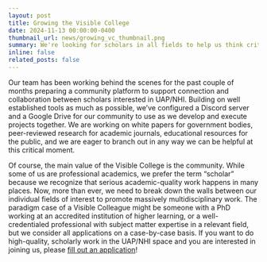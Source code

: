 ```yaml
---
layout: post
title: Growing the Visible College
date: 2024-11-13 00:00:00-0400
thumbnail_url: news/growing_vc_thumbnail.png
summary: We're looking for scholars in all fields to help us think critically and open-mindedly about UAP/NHI
inline: false
related_posts: false
---
```

Our team has been working behind the scenes for the past couple of months preparing a community platform to support connection and collaboration between scholars interested in UAP/NHI. Building on well established tools as much as possible, we’ve configured a Discord server and a Google Drive for our community to use as we develop and execute projects together. We are working on white papers for government bodies, peer-reviewed research for academic journals, educational resources for the public, and we are eager to branch out in any way we can be helpful at this critical moment.

Of course, the main value of the Visible College is the community. While some of us are professional academics, we prefer the term “scholar” because we recognize that serious academic-quality work happens in many places. Now, more than ever, we need to break down the walls between our individual fields of interest to promote massively multidisciplinary work. The paradigm case of a Visible Colleague might be someone with a PhD working at an accredited institution of higher learning, or a well-credentialed professional with subject matter expertise in a relevant field, but we consider all applications on a case-by-case basis. If you want to do high-quality, scholarly work in the UAP/NHI space and you are interested in joining us, please [fill out an application](https://airtable.com/appBUMhfxcV8ZAOff/pagFa45OE2lxCJIYf/form)!
